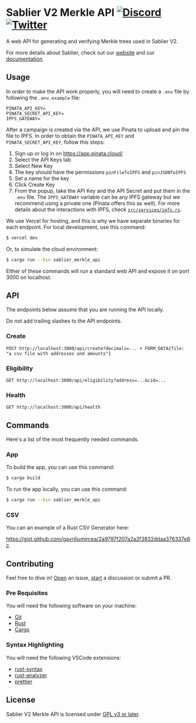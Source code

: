 # Sablier V2 Merkle API [![Discord][discord-badge]][discord] [![Twitter][twitter-badge]][twitter]

[discord]: https://discord.gg/bSwRCwWRsT
[discord-badge]: https://dcbadge.vercel.app/api/server/bSwRCwWRsT?style=flat
[twitter]: https://twitter.com/Sablier
[twitter-badge]: https://img.shields.io/twitter/follow/Sablier?label=%40Sablier

A web API for generating and verifying Merkle trees used in Sablier V2.

For more details about Sablier, check out our [website](https://sablier.com) and our
[documentation](https://docs.sablier.com).

## Usage

In order to make the API work properly, you will need to create a `.env` file by following the `.env.example` file:

```text
PINATA_API_KEY=
PINATA_SECRET_API_KEY=
IPFS_GATEWAY=
```

After a campaign is created via the API, we use Pinata to upload and pin the file to IPFS. In order to obtain the
`PINATA_API_KEY` and `PINATA_SECRET_API_KEY`, follow this steps:

1. Sign up or log in on https://app.pinata.cloud/
1. Select the API Keys tab
1. Select New Key
1. The key should have the permissions `pinFileToIPFS` and `pinJSONToIPFS`
1. Set a name for the key
1. Click Create Key
1. From the popup, take the API Key and the API Secret and put them in the `.env` file. The `IPFS_GATEWAY` variable can
   be any IPFS gateway but we recommend using a private one (Pinata offers this as well). For more details about the
   interactions with IPFS, check [`src/services/ipfs.rs`](./src/services/ipfs.rs).

We use Vercel for hosting, and this is why we have separate binaries for each endpoint. For local development, use this
command:

```sh
$ vercel dev
```

Or, to simulate the cloud environment:

```sh
$ cargo run --bin sablier_merkle_api
```

Either of these commands will run a standard web API and expose it on port 3000 on localhost.

## API

The endpoints below assume that you are running the API locally.

Do not add trailing slashes to the API endpoints.

### Create

```text
POST http://localhost:3000/api/create?decimals=... + FORM_DATA{file: "a csv file with addresses and amounts"}
```

### Eligibility

```text
GET http://localhost:3000/api/eligibility?address=...&cid=...
```

### Health

```text
GET http://localhost:3000/api/health
```

## Commands

Here's a list of the most frequently needed commands.

### App

To build the app, you can use this command:

```sh
$ cargo build
```

To run the app locally, you can use this command:

```sh
$ cargo run --bin sablier_merkle_api
```

### CSV

You can an example of a Rust CSV Generator here:

https://gist.github.com/gavriliumircea/2a9797f207a2a2f3832ddaa376337e8c

## Contributing

Feel free to dive in! [Open](https://github.com/sablier-labs/v2-merkle-api/issues/new) an issue,
[start](https://github.com/sablier-labs/v2-merkle-api/discussions/new) a discussion or submit a PR.

### Pre Requisites

You will need the following software on your machine:

- [Git](https://git-scm.com/downloads)
- [Rust](https://rust-lang.org/tools/install)
- [Cargo](https://doc.rust-lang.org/cargo/commands/cargo-install.html)

### Syntax Highlighting

You will need the following VSCode extensions:

- [rust-syntax](https://marketplace.visualstudio.com/items?itemName=dustypomerleau.rust-syntax)
- [rust-analyzer](https://marketplace.visualstudio.com/items?itemName=rust-lang.rust-analyzer)
- [prettier](https://marketplace.visualstudio.com/items?itemName=esbenp.prettier-vscode)

## License

Sablier V2 Merkle API is licensed under [GPL v3 or later](./LICENSE.md).
